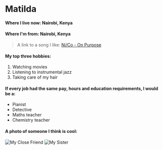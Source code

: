 # Matilda

#### Where I live now: Nairobi, Kenya
#### Where I'm from: Nairobi, Kenya 

> A link to a song I like: [Ni/Co - On Purpose](https://youtu.be/-RjM2SZUkao)

#### My top three hobbies:

1. Watching movies
1. Listening to instrumental jazz
1. Taking care of my hair

#### If every job had the same pay, hours and education requirements, I would be a:

- Pianist
- Detective
- Maths teacher
- Chemistry teacher

#### A photo of someone I think is cool:

![My Close Friend](images/Light.jpg)
![My Sister](images/Viv.jpg)
